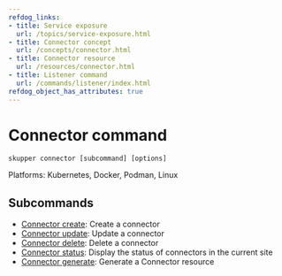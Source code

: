 ```yaml
---
refdog_links:
- title: Service exposure
  url: /topics/service-exposure.html
- title: Connector concept
  url: /concepts/connector.html
- title: Connector resource
  url: /resources/connector.html
- title: Listener command
  url: /commands/listener/index.html
refdog_object_has_attributes: true
---
```


# Connector command

```shell
skupper connector [subcommand] [options]
```

Platforms: Kubernetes, Docker, Podman, Linux

## Subcommands

- [Connector create]({{site_prefix}}/commands/connector/create.html): Create a connector
- [Connector update]({{site_prefix}}/commands/connector/update.html): Update a connector
- [Connector delete]({{site_prefix}}/commands/connector/delete.html): Delete a connector
- [Connector status]({{site_prefix}}/commands/connector/status.html): Display the status of connectors in the current site
- [Connector generate]({{site_prefix}}/commands/connector/generate.html): Generate a Connector resource
